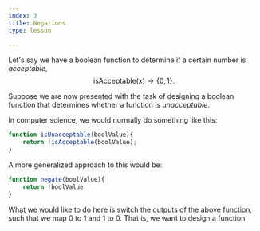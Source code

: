```yaml
---
index: 3
title: Negations
type: lesson

---
```


Let's say we have a boolean function to determine if a certain number is *acceptable*,  
$$ \text{isAcceptable}(x) \to \{0,1\}.$$

Suppose we are now presented with the task of designing a boolean function that determines whether a function is *unacceptable*.

In computer science, we would normally do something like this:
```js
function isUnacceptable(boolValue){
	return !isAcceptable(boolValue);
}
```
A more generalized approach to this would be:
```js
function negate(boolValue){
	return !boolValue
}
```

What we would like to do here is switch the outputs of the above function, such that we map $0$ to $1$ and $1$ to $0$. That is, we want to design a function 
<!--stackedit_data:
eyJoaXN0b3J5IjpbODE1MzU3MjQ5LC0yMDk2NDc1MTU0LC05MT
E1NTkyMzJdfQ==
-->